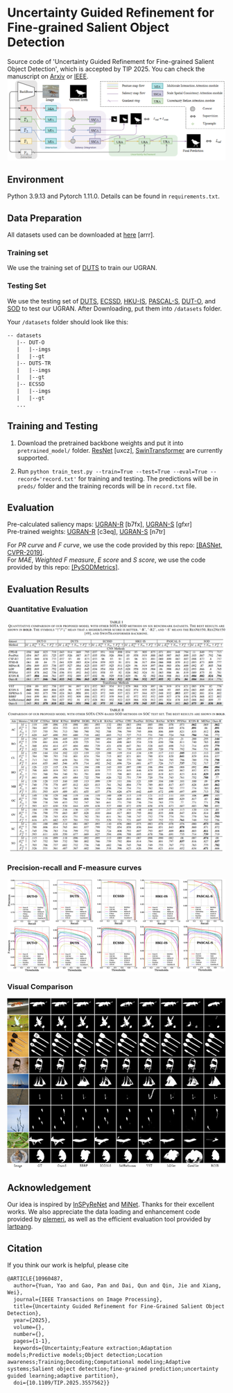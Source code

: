 # Uncertainty Guided Refinement for Fine-grained Salient Object Detection
Source code of 'Uncertainty Guided Refinement for Fine-grained Salient Object Detection', which is accepted by TIP 2025. You can check the manuscript on [Arxiv](https://arxiv.org/abs/2504.09666) or [IEEE](ieeexplore.ieee.org/document/10960487). 
![](./figures/Overview.png)

## Environment

Python 3.9.13 and Pytorch 1.11.0. Details can be found in `requirements.txt`. 

## Data Preparation
All datasets used can be downloaded at [here](https://pan.baidu.com/s/1fw4uB6W8psX7roBOgbbXyA) [arrr]. 

### Training set
We use the training set of [DUTS](http://saliencydetection.net/duts/) to train our UGRAN. 

### Testing Set
We use the testing set of [DUTS](http://saliencydetection.net/duts/), [ECSSD](http://www.cse.cuhk.edu.hk/leojia/projects/hsaliency/dataset.html), [HKU-IS](https://i.cs.hku.hk/~gbli/deep_saliency.html), [PASCAL-S](http://cbi.gatech.edu/salobj/), [DUT-O](http://saliencydetection.net/dut-omron/), and [SOD](http://elderlab.yorku.ca/SOD.) to test our UGRAN. After Downloading, put them into `/datasets` folder.

Your `/datasets` folder should look like this:

````
-- datasets
   |-- DUT-O
   |   |--imgs
   |   |--gt
   |-- DUTS-TR
   |   |--imgs
   |   |--gt
   |-- ECSSD
   |   |--imgs
   |   |--gt
   ...
````

## Training and Testing
1. Download the pretrained backbone weights and put it into `pretrained_model/` folder. [ResNet](https://pan.baidu.com/s/1JBEa06CT4hYh8hR7uuJ_3A) [uxcz], [SwinTransformer](https://github.com/microsoft/Swin-Transformer) 
are currently supported. <!--, [T2T-ViT](https://github.com/yitu-opensource/T2T-ViT), [EfficientNet](https://github.com/lukemelas/EfficientNet-PyTorch)  -->

2. Run `python train_test.py --train=True --test=True --eval=True --record='record.txt'` for training and testing. The predictions will be in `preds/` folder and the training records will be in `record.txt` file. 

## Evaluation
Pre-calculated saliency maps: [UGRAN-R](https://pan.baidu.com/s/1TOib2DkstrBXuvbEk2tdEg) [b7fx], [UGRAN-S](https://pan.baidu.com/s/1nQFeWXj9_niRlxfsenk3uw) [gfxr]\
Pre-trained weights: [UGRAN-R](https://pan.baidu.com/s/1T_a6e0Gl-y-ux863ZqQZDg) [c3eq], [UGRAN-S](https://pan.baidu.com/s/1HkzImadLxYT_SpFR0pjBMw) [n7tr]

For *PR curve* and *F curve*, we use the code provided by this repo: [[BASNet, CVPR-2019]](https://github.com/xuebinqin/Binary-Segmentation-Evaluation-Tool). \
For *MAE*, *Weighted F measure*, *E score* and *S score*, we use the code provided by this repo: [[PySODMetrics]](https://github.com/lartpang/PySODMetrics). 

<!--For more information about evaluation, please refer to `Evaluation/Guidance.md`.  -->

## Evaluation Results
### Quantitative Evaluation
![](./figures/Quantitative_comparison.png)
![](./figures/Quantitative_comparison2.png)

### Precision-recall and F-measure curves
![](./figures/PR.png)

### Visual Comparison
![](./figures/Visual_Comparison.png)

## Acknowledgement
Our idea is inspired by [InSPyReNet](https://github.com/plemeri/inspyrenet) and [MiNet](https://github.com/lartpang/MINet). Thanks for their excellent works. 
We also appreciate the data loading and enhancement code provided by [plemeri](https://github.com/plemeri), as well as the efficient evaluation tool provided by [lartpang](https://github.com/lartpang/PySODMetrics). 

## Citation
If you think our work is helpful, please cite 

```
@ARTICLE{10960487,
  author={Yuan, Yao and Gao, Pan and Dai, Qun and Qin, Jie and Xiang, Wei},
  journal={IEEE Transactions on Image Processing}, 
  title={Uncertainty Guided Refinement for Fine-Grained Salient Object Detection}, 
  year={2025},
  volume={},
  number={},
  pages={1-1},
  keywords={Uncertainty;Feature extraction;Adaptation models;Predictive models;Object detection;Location awareness;Training;Decoding;Computational modeling;Adaptive systems;Salient object detection;fine-grained prediction;uncertainty guided learning;adaptive partition},
  doi={10.1109/TIP.2025.3557562}}

```

